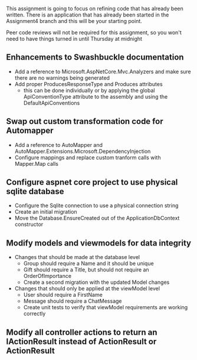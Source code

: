 This assignment is going to focus on refining code that has already been written. There is
an application that has already been started in the Assignment4 branch and this will be
your starting point.

Peer code reviews will not be required for this assignment, so you won't need to have
things turned in until Thursday at midnight

## Enhancements to Swashbuckle documentation
- Add a reference to Microsoft.AspNetCore.Mvc.Analyzers and make sure there are no warnings being generated
- Add proper ProducesResponseType and Produces attributes
  - this can be done individually or by applying the global ApiConventionType attribute to the assembly and using the DefaultApiConventions

## Swap out custom transformation code for Automapper
- Add a reference to AutoMapper and AutoMapper.Extensions.Microsoft.DependencyInjection
- Configure mappings and replace custom tranform calls with Mapper.Map calls

## Configure aspnet core project to use physical sqlite database
- Configure the Sqlite connection to use a physical connection string
- Create an initial migration
- Move the Database.EnsureCreated out of the ApplicationDbContext constructor

## Modify models and viewmodels for data integrity
- Changes that should be made at the database level
  - Group should require a Name and it should be unique
  - Gift should require a Title, but should not require an OrderOfImportance
  - Create a second migration with the updated Model changes
- Changes that should only be applied at the viewModel level
  - User should require a FirstName
  - Message should require a ChatMessage
  - Create unit tests to verify that viewModel requirements are working correctly

## Modify all controller actions to return an IActionResult instead of ActionResult or ActionResult<T>
